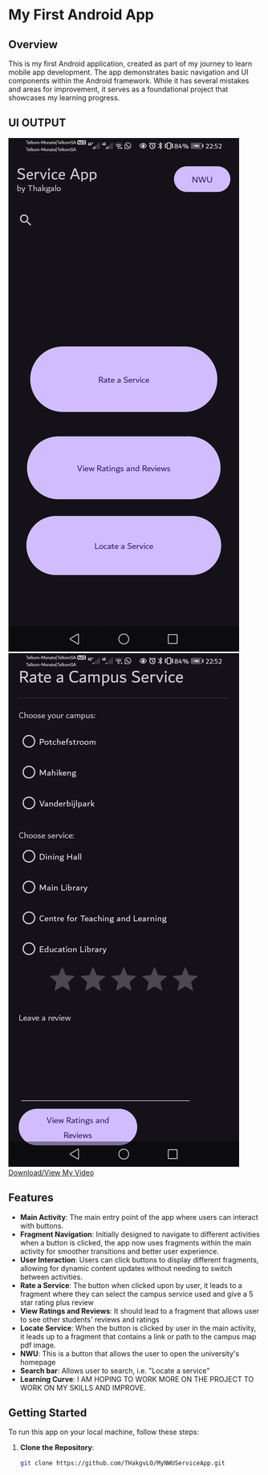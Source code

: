 # My First Android App

## Overview

This is my first Android application, created as part of my journey to learn mobile app development. The app demonstrates basic navigation and UI components within the Android framework. While it has several mistakes and areas for improvement, it serves as a foundational project that showcases my learning progress.

## UI OUTPUT
![App ScreenshotAfterFirstCommit](afterc1.jpg)
![App ScreenshotAfterSecondCommit](afterc2.jpg)
[Download/View My Video]([https://github.com/yourusername/your-repo-name/raw/master/path/to/your-video.mp4](https://github.com/THakgvLO/MyNWUServiceApp/raw/refs/heads/master/video.mp4))

## Features

- **Main Activity**: The main entry point of the app where users can interact with buttons.
- **Fragment Navigation**: Initially designed to navigate to different activities when a button is clicked, the app now uses fragments within the main activity for smoother transitions and better user experience.
- **User Interaction**: Users can click buttons to display different fragments, allowing for dynamic content updates without needing to switch between activities.
- **Rate a Service**: The button when clicked upon by user, it leads to a fragment where they can select the campus service used and give a 5 star rating plus review
- **View Ratings and Reviews**: It should lead to a fragment that allows user to see other students' reviews and ratings
- **Locate Service**: When the button is clicked by user in the main activity, it leads up to a fragment that contains a link or path to the campus map pdf image.
- **NWU**: This is a button that allows the user to open the university's homepage
- **Search bar**: Allows user to search, i.e. "Locate a service"
- **Learning Curve**: I AM HOPING TO WORK MORE ON THE PROJECT TO WORK ON MY SKILLS AND IMPROVE. 

## Getting Started

To run this app on your local machine, follow these steps:

1. **Clone the Repository**:
   ```bash
   git clone https://github.com/THakgvLO/MyNWUServiceApp.git
